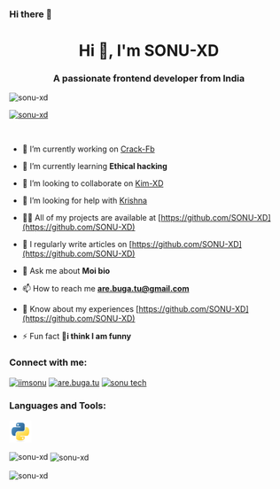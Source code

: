 ### Hi there 👋

<!--
**Sycobuga/Sycobuga** is a ✨ _special_ ✨ repository because its `README.md` (this file) appears on your GitHub profile.

Here are some ideas to get you started:

- 🔭 I’m currently working on ...
- 🌱 I’m currently learning ...
- 👯 I’m looking to collaborate on ...
- 🤔 I’m looking for help with ...
- 💬 Ask me about ...
- 📫 How to reach me: ...
- 😄 Pronouns: ...
- ⚡ Fun fact: ...
-->
<h1 align="center">Hi 👋, I'm SONU-XD</h1>
<h3 align="center">A passionate frontend developer from India</h3>

<p align="left"> <img src="https://komarev.com/ghpvc/?username=sonu-xd&label=Profile%20views&color=0e75b6&style=flat" alt="sonu-xd" /> </p>

<p align="left"> <a href="https://github.com/ryo-ma/github-profile-trophy"><img src="https://github-profile-trophy.vercel.app/?username=sonu-xd" alt="sonu-xd" /></a> </p>

<p align="left"> <a href="https://twitter.com/" target="blank"><img src="https://img.shields.io/twitter/follow/?logo=twitter&style=for-the-badge" alt="" /></a> </p>

- 🔭 I’m currently working on [Crack-Fb](https://github.com/SONU-XD)

- 🌱 I’m currently learning **Ethical hacking**

- 👯 I’m looking to collaborate on [Kim-XD](https://github.com/SONU-XD)

- 🤝 I’m looking for help with [Krishna](https://github.com/SONU-XD)

- 👨‍💻 All of my projects are available at [https://github.com/SONU-XD](https://github.com/SONU-XD)

- 📝 I regularly write articles on [https://github.com/SONU-XD](https://github.com/SONU-XD)

- 💬 Ask me about **Moi bio**

- 📫 How to reach me **are.buga.tu@gmail.com**

- 📄 Know about my experiences [https://github.com/SONU-XD](https://github.com/SONU-XD)

- ⚡ Fun fact **👀i think I am funny**

<h3 align="left">Connect with me:</h3>
<p align="left">
<a href="https://fb.com/iimsonu" target="blank"><img align="center" src="https://raw.githubusercontent.com/rahuldkjain/github-profile-readme-generator/master/src/images/icons/Social/facebook.svg" alt="iimsonu" height="30" width="40" /></a>
<a href="https://instagram.com/are.buga.tu" target="blank"><img align="center" src="https://raw.githubusercontent.com/rahuldkjain/github-profile-readme-generator/master/src/images/icons/Social/instagram.svg" alt="are.buga.tu" height="30" width="40" /></a>
<a href="https://www.youtube.com/c/sonu tech" target="blank"><img align="center" src="https://raw.githubusercontent.com/rahuldkjain/github-profile-readme-generator/master/src/images/icons/Social/youtube.svg" alt="sonu tech" height="30" width="40" /></a>
</p>

<h3 align="left">Languages and Tools:</h3>
<p align="left"> <a href="https://www.python.org" target="_blank" rel="noreferrer"> <img src="https://raw.githubusercontent.com/devicons/devicon/master/icons/python/python-original.svg" alt="python" width="40" height="40"/> </a> </p>

<p><img align="left" src="https://github-readme-stats.vercel.app/api/top-langs?username=sonu-xd&show_icons=true&locale=en&layout=compact" alt="sonu-xd" /></p>

<p>&nbsp;<img align="center" src="https://github-readme-stats.vercel.app/api?username=sonu-xd&show_icons=true&locale=en" alt="sonu-xd" /></p>

<p><img align="center" src="https://github-readme-streak-stats.herokuapp.com/?user=sonu-xd&" alt="sonu-xd" /></p>

